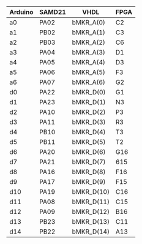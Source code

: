 
| Arduino | SAMD21 | VHDL       | FPGA |
| ------- | ------ | ---------- | ---- |
| a0      | PA02   | bMKR_A(0)  | C2   |
| a1      | PB02   | bMKR_A(1)  | C3   |
| a2      | PB03   | bMKR_A(2)  | C6   |
| a3      | PA04   | bMKR_A(3)  | D1   |
| a4      | PA05   | bMKR_A(4)  | D3   |
| a5      | PA06   | bMKR_A(5)  | F3   |
| a6      | PA07   | bMKR_A(6)  | G2   |
| d0      | PA22   | bMKR_D(0)  | G1   |
| d1      | PA23   | bMKR_D(1)  | N3   |
| d2      | PA10   | bMKR_D(2)  | P3   |
| d3      | PA11   | bMKR_D(3)  | R3   |
| d4      | PB10   | bMKR_D(4)  | T3   |
| d5      | PB11   | bMKR_D(5)  | T2   |
| d6      | PA20   | bMKR_D(6)  | G16  |
| d7      | PA21   | bMKR_D(7)  | 615  |
| d8      | PA16   | bMKR_D(8)  | F16  |
| d9      | PA17   | bMKR_D(9)  | F15  |
| d10     | PA19   | bMKR_D(10) | C16  |
| d11     | PA08   | bMKR_D(11) | C15  |
| d12     | PA09   | bMKR_D(12) | B16  |
| d13     | PB23   | bMKR_D(13) | C11  |
| d14     | PB22   | bMKR_D(14) | A13  |
